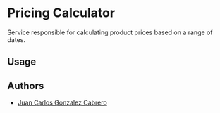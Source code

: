 
# Pricing Calculator

Service responsible for calculating product prices based on a range of dates.


## Usage


## Authors

- [Juan Carlos Gonzalez Cabrero](https://www.github.com/malkomich)
